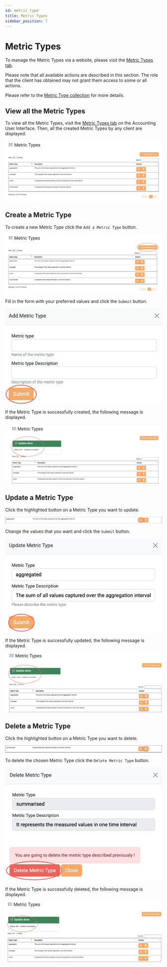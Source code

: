 ```yaml
---
id: metric_type
title: Metric Types
sidebar_position: 7
---
```


# Metric Types

To manage the Metric Types via a website, please visit the
[Metric Types tab](https://accounting.eosc-portal.eu/metric-types).

Please note that all available actions are described in this section. The
role that the client has obtained may not grant them access to some or all
actions.

Please refer to the [Metric Type collection](/docs/api/metric_type.md) for
more details.

## View all the Metric Types

To view all the Metric Types, visit the [Metric Types tab](https://accounting.eosc-portal.eu/metric-types)
on the Accounting User Interface.
Then, all the created Metric Types by any client are displayed.

![](assets/metric_type/metric_types.png)

## Create a Metric Type

To create a new Metric Type click the `Add a Metric Type` button.

![](assets/metric_type/create.png)

Fill in the form with your preferred values and click the `Submit` button.

![](assets/metric_type/submit.png)

If the Metric Type is successfully created, the following message is displayed.

![](assets/metric_type/create_success.png)

## Update a Metric Type

Click the highlighted button on a Metric Type you want to update.

![](assets/metric_type/update.png)

Change the values that you want and click the `Submit` button.

![](assets/metric_type/update_submit.png)

If the Metric Type is successfully updated, the following message is displayed.

![](assets/metric_type/update_success.png)

## Delete a Metric Type

Click the highlighted button on a Metric Type you want to delete.

![](assets/metric_type/delete.png)

To delete the chosen Metric Type click the `Delete Metric Type` button.

![](assets/metric_type/delete_submit.png)

If the Metric Type is successfully deleted, the following message is displayed.

![](assets/metric_type/delete_success.png)
